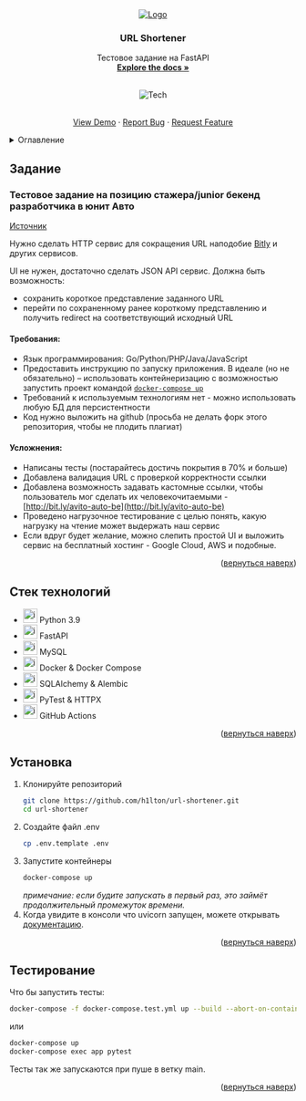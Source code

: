 <a name="readme-top"></a>
<br>
<div align="center">
  <a href="https://github.com/h1lton/url-shortener">
    <img src="https://img.icons8.com/?size=100&id=u9koQ5FSNMjC&format=png" alt="Logo">
  </a>
  <h3>URL Shortener</h3>
  <p>
    Тестовое задание на FastAPI
    <br>
    <a href="https://github.com/h1lton/url-shortener"><strong>Explore the docs »</strong></a>
    <br>
    <br>
  </p>

  <img src="https://skillicons.dev/icons?i=py,fastapi,mysql,docker,githubactions&theme=light" alt="Tech">

  <p>
    <br>
    <a href="https://github.com/h1lton/url-shortener">View Demo</a>
    ·
    <a href="https://github.com/h1lton/url-shortener/issues">Report Bug</a>
    ·
    <a href="https://github.com/h1lton/url-shortener/issues">Request Feature</a>
  </p>
</div>


<details>
  <summary>Оглавление</summary>
  <ol>
    <li><a href="#задание">Задание</a></li>
    <li><a href="#стек-технологий">Стек технологий</a></li>
    <li><a href="#установка">Установка</a></li>
    <li><a href="#тестирование">Тестирование</a></li>
    <li><a href="#примечание">Примечание</a></li>
  </ol>
</details>

## Задание

### Тестовое задание на позицию стажера/junior бекенд разработчика в юнит Авто
[Источник](https://github.com/avito-tech/auto-backend-trainee-assignment)

Нужно сделать HTTP сервис для сокращения URL наподобие [Bitly](https://bitly.com/) и других сервисов.

UI не нужен, достаточно сделать JSON API сервис.
Должна быть возможность:
- сохранить короткое представление заданного URL
- перейти по сохраненному ранее короткому представлению и получить redirect на соответствующий исходный URL

#### Требования:

- Язык программирования: Go/Python/PHP/Java/JavaScript
- Предоставить инструкцию по запуску приложения. В идеале (но не обязательно) – использовать контейнеризацию с возможностью запустить проект командой [`docker-compose up`](https://docs.docker.com/compose/)
- Требований к используемым технологиям нет - можно использовать любую БД для персистентности
- Код нужно выложить на github (просьба не делать форк этого репозитория, чтобы не плодить плагиат)

#### Усложнения:

- Написаны тесты (постарайтесь достичь покрытия в 70% и больше)
- Добавлена валидация URL с проверкой корректности ссылки
- Добавлена возможность задавать кастомные ссылки, чтобы пользователь мог сделать их человекочитаемыми - [http://bit.ly/avito-auto-be](http://bit.ly/avito-auto-be)
- Проведено нагрузочное тестирование с целью понять, какую нагрузку на чтение может выдержать наш сервис
- Если вдруг будет желание, можно слепить простой UI и выложить сервис на бесплатный хостинг - Google Cloud, AWS и подобные.

<p align="right">(<a href="#readme-top">вернуться наверх</a>)</p>

## Стек технологий

- <img src="https://skillicons.dev/icons?i=py&theme=light" alt="icon" style="width: 25px"> Python 3.9
- <img src="https://skillicons.dev/icons?i=fastapi&theme=light" alt="icon" style="width: 25px"> FastAPI
- <img src="https://skillicons.dev/icons?i=mysql&theme=light" alt="icon" style="width: 25px"> MySQL
- <img src="https://skillicons.dev/icons?i=docker&theme=light" alt="icon" style="width: 25px"> Docker & Docker Compose
- <img src="https://skillicons.dev/icons?i=py&theme=light" alt="icon" style="width: 25px"> SQLAlchemy & Alembic
- <img src="https://skillicons.dev/icons?i=py&theme=light" alt="icon" style="width: 25px"> PyTest & HTTPX
- <img src="https://skillicons.dev/icons?i=githubactions&theme=light" alt="icon" style="width: 25px"> GitHub Actions

<p align="right">(<a href="#readme-top">вернуться наверх</a>)</p>

## Установка

1. Клонируйте репозиторий
   ```sh
   git clone https://github.com/h1lton/url-shortener.git
   cd url-shortener
   ```
2. Создайте файл .env
   ```sh
   cp .env.template .env
   ```
3. Запустите контейнеры
   ```sh
   docker-compose up
   ```
   _примечание: если будите запускать в первый раз, это займёт продолжительный промежуток времени._
4. Когда увидите в консоли что uvicorn запущен, можете открывать [документацию](http://localhost:8000/docs).

<p align="right">(<a href="#readme-top">вернуться наверх</a>)</p>

## Тестирование

Что бы запустить тесты:

```sh
docker-compose -f docker-compose.test.yml up --build --abort-on-container-exit --exit-code-from tests
```

или

```sh
docker-compose up
docker-compose exec app pytest
```

Тесты так же запускаются при пуше в ветку main.

<p align="right">(<a href="#readme-top">вернуться наверх</a>)</p>